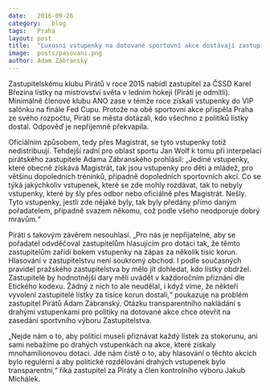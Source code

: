 ```yaml
---
date:	2016-09-26
category:	blog
tags:	Praha
layout:	post
title:	"Luxusní vstupenky na dotované sportovní akce dostávají zastupitelé bokem." 
image:	posts/pasovani.png
author:	Adam Zábranský
---
```


Zastupitelskému klubu Pirátů v roce 2015 nabídl zastupitel za ČSSD Karel Březina lístky na mistrovství světa v ledním hokeji (Piráti je odmítli). Minimálně členové klubu ANO zase v témže roce získali vstupenky do VIP salónku na finále Fed Cupu. Protože na obě sportovní akce přispěla Praha ze svého rozpočtu, Piráti se města dotázali, kdo všechno z politiků lístky dostal. Odpověď je nepříjemně překvapila.

Oficiálním způsobem, tedy přes Magistrát, se tyto vstupenky totiž nedistribuují. Tehdejší radní pro oblast sportu Jan Wolf k tomu při interpelaci pirátského zastupitele Adama Zábranského prohlásil: „Jediné vstupenky, které obecně získává Magistrát, tak jsou vstupenky pro děti a mládež, pro většinu dopoledních tréninků, případně dopoledních sportovních akcí. Co se týká jakýchkoliv vstupenek, které se zde mohly rozdávat, tak to nebyly vstupenky, které by šly přes odbor nebo oficiálně přes Magistrát. Nešly. Tyto vstupenky, jestli zde nějaké byly, tak byly předány přímo daným pořadatelem, případně svazem někomu, což podle všeho neodporuje dobrý mravům.“

Piráti s takovým závěrem nesouhlasí. „Pro nás je nepřijatelné, aby se pořadatel odvděčoval zastupitelům hlasujícím pro dotaci tak, že těmto zastupitelům zařídí bokem vstupenky na zápas za několik tisíc korun. Hlasování v zastupitelstvu není soukromý obchod. I podle současných pravidel pražského zastupitelstva by mělo jít dohledat, kdo lístky obdržel. Zastupitelé by hodnotnější dary měli uvádět v každoročním přiznání dle Etického kodexu. Žádný z nich to ale neudělal, i když víme, že někteří vyvolení zastupitelé lístky za tisíce korun dostali,“ poukazuje na problém zastupitel Pirátů Adam Zábranský. Otázku transparentního nakládání s drahými vstupenkami pro politiky na dotované akce chce otevřít na zasedání sportvního výboru Zastupitelstva. 

„Nejde nám o to, aby politici museli přiznávat každý lístek za stokorunu, ani sami nebažíme po drahých vstupenkách na akce, které získaly mnohamilionovou dotaci. Jde nám čistě o to, aby hlasování o těchto akcích bylo regulérní a aby politické rozdělování drahých vstupenek bylo transparentní,“ říká zastupitel za Piráty a člen kontrolního výboru Jakub Michálek.
